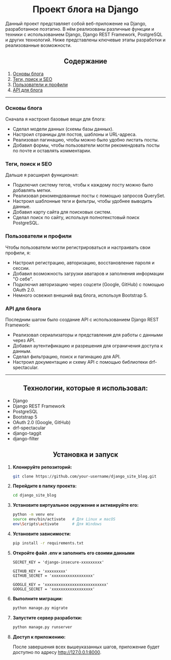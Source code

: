 <h1 align="center">Проект блога на Django</h1>

Данный проект представляет собой веб-приложение на Django, разработанное поэтапно. В нём реализованы различные функции и техники с использованием Django, Django REST Framework, PostgreSQL и других технологий. Ниже представлены ключевые этапы разработки и реализованные возможности.

<h2 align="center">Содержание</h2>

1. [Основы блога](#основы-блога)
2. [Теги, поиск и SEO](#теги-поиск-и-seo)
3. [Пользователи и профили](#пользователи-и-профили)
4. [API для блога](#api-для-блога)

---

### Основы блога

Сначала я настроил базовые вещи для блога:

- Сделал модели данных (схемы базы данных).
- Настроил страницы для постов, шаблоны и URL-адреса.
- Реализовал пагинацию, чтобы можно было удобно листать посты.
- Добавил формы, чтобы пользователи могли рекомендовать посты по почте и оставлять комментарии.

### Теги, поиск и SEO

Дальше я расширил функционал:

- Подключил систему тегов, чтобы к каждому посту можно было добавлять метки.
- Реализовал рекомендованные посты с помощью запросов QuerySet.
- Настроил шаблонные теги и фильтры, чтобы удобнее выводить данные.
- Добавил карту сайта для поисковых систем.
- Сделал поиск по сайту, используя полнотекстовый поиск PostgreSQL.

### Пользователи и профили

Чтобы пользователи могли регистрироваться и настраивать свои профили, я:

- Настроил регистрацию, авторизацию, восстановление пароля и сессии.
- Добавил возможность загрузки аватаров и заполнения информации "О себе".
- Подключил авторизацию через соцсети (Google, GitHub) с помощью OAuth 2.0.
- Немного освежил внешний вид блога, используя Bootstrap 5.

### API для блога

Последним шагом было создание API с использованием Django REST Framework:

- Реализовал сериализаторы и представления для работы с данными через API.
- Добавил аутентификацию и разрешения для ограничения доступа к данным.
- Сделал фильтрацию, поиск и пагинацию для API.
- Настроил документацию и схему API с помощью библиотеки drf-spectacular.

---

<h2 align="center">Технологии, которые я использовал:</h2>

- Django
- Django REST Framework
- PostgreSQL
- Bootstrap 5
- OAuth 2.0 (Google, GitHub)
- drf-spectacular
- django-taggit
- django-filter

<h2 align="center">Установка и запуск</h2>

1. **Клонируйте репозиторий:**
    ```bash
    git clone https://github.com/your-username/django_site_blog.git
    ```

2. **Перейдите в папку проекта:**
    ```bash
    cd django_site_blog
    ```

3. **Установите виртуальное окружение и активируйте его:**
    ```bash
    python -m venv env
    source env/bin/activate   # Для Linux и macOS
    env\Scripts\activate      # Для Windows
    ```
    
4. **Установите зависимости:**
    ```bash
    pip install -r requirements.txt
    ```
    
5. **Откройте файл .env и заполнить его своими данными**
    ```env
    SECRET_KEY = 'django-insecure-xxxxxxxxx'

    GITHUB_KEY = 'xxxxxxxxx'
    GITHUB_SECRET = 'xxxxxxxxxxxxxxxxxx'
    
    GOOGLE_KEY = 'xxxxxxxxxxxxxxxxxxxxxxxxxxx'
    GOOGLE_SECRET = 'xxxxxxxxxxxxxxxxxx'
    ```

6. **Выполните миграции:**
    ```bash
    python manage.py migrate
    ```

7. **Запустите сервер разработки:**
    ```bash
    python manage.py runserver
    ```

8. **Доступ к приложению:**
   
    После завершения всех вышеуказанных шагов, приложение будет доступно по адресу http://127.0.0.1:8000.
